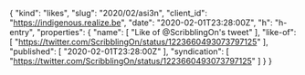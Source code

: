{
  "kind": "likes",
  "slug": "2020/02/asi3n",
  "client_id": "https://indigenous.realize.be",
  "date": "2020-02-01T23:28:00Z",
  "h": "h-entry",
  "properties": {
    "name": [
      "Like of @ScribblingOn's tweet"
    ],
    "like-of": [
      "https://twitter.com/ScribblingOn/status/1223660493073797125"
    ],
    "published": [
      "2020-02-01T23:28:00Z"
    ],
    "syndication": [
      "https://twitter.com/ScribblingOn/status/1223660493073797125"
    ]
  }
}
